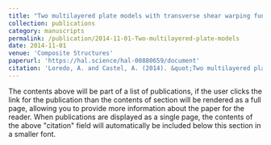 ```yaml
---
title: "Two multilayered plate models with transverse shear warping functions issued from three dimensional elasticity equations."
collection: publications
category: manuscripts
permalink: /publication/2014-11-01-Two-multilayered-plate-models
date: 2014-11-01
venue: 'Composite Structures'
paperurl: 'https://hal.science/hal-00880659/document'
citation: 'Loredo, A. and Castel, A. (2014). &quot;Two multilayered plate models with transverse shear warping functions issued from three dimensional elasticity equations.&quot; <i>Composite Structures</i>. 117.'
---
```


The contents above will be part of a list of publications, if the user clicks the link for the publication than the contents of section will be rendered as a full page, allowing you to provide more information about the paper for the reader. When publications are displayed as a single page, the contents of the above "citation" field will automatically be included below this section in a smaller font.

